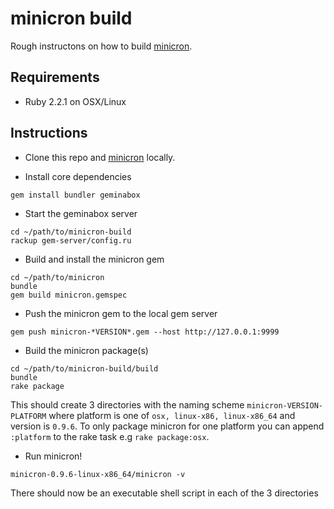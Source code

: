 # minicron build

Rough instructons on how to build [minicron](https://github.com/jamesrwhite/minicron).

## Requirements

- Ruby 2.2.1 on OSX/Linux

## Instructions

- Clone this repo and [minicron](https://github.com/jamesrwhite/minicron) locally.

- Install core dependencies
```
gem install bundler geminabox
```

- Start the geminabox server
```
cd ~/path/to/minicron-build
rackup gem-server/config.ru
```

- Build and install the minicron gem
```
cd ~/path/to/minicron
bundle
gem build minicron.gemspec
```

- Push the minicron gem to the local gem server
```
gem push minicron-*VERSION*.gem --host http://127.0.0.1:9999
```

- Build the minicron package(s)
```
cd ~/path/to/minicron-build/build
bundle
rake package
```
This should create 3 directories with the naming scheme `minicron-VERSION-PLATFORM`
where platform is one of `osx, linux-x86, linux-x86_64` and version is `0.9.6`. To
only package minicron for one platform you can append `:platform` to the rake task
e.g `rake package:osx`.

- Run minicron!
```
minicron-0.9.6-linux-x86_64/minicron -v
```
There should now be an executable shell script in each of the 3 directories
